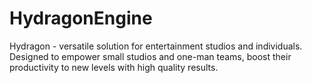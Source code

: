 # HydragonEngine
Hydragon - versatile solution for entertainment studios and individuals. Designed to empower small studios and one-man teams, boost their productivity to new levels with high quality results.
